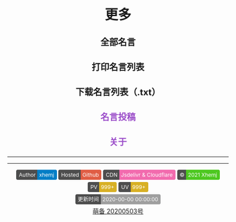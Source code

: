 <!-- Start more.html -->
<strong>
    <style>
        .github-badge {
            display: inline-block;
            border-radius: 4px;
            text-shadow: none;
            font-size: 12px;
            color: #fff;
            line-height: 15px;
            background-color: #ABBAC3;
            margin-bottom: 5px;
        }
        .github-badge .badge-subject {
            display: inline-block;
            background-color: #4D4D4D;
            padding: 4px 4px 4px 6px;
            border-top-left-radius: 4px;
            border-bottom-left-radius: 4px;
        }
        .github-badge .badge-value {
            display: inline-block;
            padding: 4px 6px 4px 4px;
            border-top-right-radius: 4px;
            border-bottom-right-radius: 4px;
        }
        .github-badge .bg-brightgreen {
            background-color: #4DC820 !important;
        }
        .github-badge .bg-orange {
            background-color: #FFA500 !important;
        }
        .github-badge .bg-yellow {
            background-color: #D8B024 !important;
        }
        .github-badge .bg-blueviolet {
            background-color: #8833D7 !important;
        }
        .github-badge .bg-pink {
            background-color: #F26BAE !important;
        }
        .github-badge .bg-red {
            background-color: #e05d44 !important;
        }
        .github-badge .bg-blue {
            background-color: #007EC6 !important;
        }
        .github-badge .bg-lightgrey {
            background-color: #9F9F9F !important;
        }
        .github-badge .bg-grey,
        .github-badge .bg-gray {
            background-color: #555 !important;
        }
        .github-badge .bg-lightgrey,
        .github-badge .bg-lightgray {
            background-color: #9f9f9f !important;
        }
        h1 {
            font-size: 30px
        }
        h3 {
            font-size: 20px
        }
    </style>
    <div style="text-align: center" class="mdui-ripple">
        <h1>更多</h1>
        <h3><a onclick="_mingyan.showAllMingyan()">全部名言</a></h3>
        <h3><a onclick="_mingyan.print()">打印名言列表</a></h3>
        <h3><a onclick="_mingyan.download()">下载名言列表（.txt）</a></h3>
        <h3><a style="color:#9B4DC9" onclick="location.hash='#/submit'">名言投稿</a></h3>
        <h3><a style="color:#9B4DC9" onclick="location.hash='#/about'">关于</a></h3>
    </div>
</strong>

---

<div id="tcomment"></div>

---

<script async src="//busuanzi.ibruce.info/busuanzi/2.3/busuanzi.pure.mini.js"></script>
<div style="text-align: center" class="mdui-ripple">
    <div class="github-badge" title="作者就是我啦！！"><span class="badge-subject">Author</span><span
            class="badge-value bg-blue">xhemj</span></div>
    <div class="github-badge" title="速度还可以吧？"><span class="badge-subject">Hosted</span><span
            class="badge-value bg-red"><span id="host">Github</span></span></div>
    <div class="github-badge" title="Jsdelivr的静态文件加速和Cloudflare的部分页面加速"><span class="badge-subject">CDN</span><span
            class="badge-value bg-pink">Jsdelivr & Cloudflare</span></div>
    <div class="github-badge" title="ERSS~~~"><span class="badge-subject">&copy;</span><span
            class="badge-value bg-brightgreen">2021 Xhemj</span></div>
    </br>
    <div class="github-badge" title="多来看看呀！"><span class="badge-subject">PV</span><span
            class="badge-value bg-yellow"><span id="busuanzi_value_site_pv">999+</span></span></div>
    <div class="github-badge" title="还是挺多人来的"><span class="badge-subject">UV</span><span
            class="badge-value bg-yellow"><span id="busuanzi_value_site_uv">999+</span></span></div>
    </br>
    <div class="github-badge" title="会慢慢更新的"><span class="badge-subject">更新时间</span><span
            class="badge-value bg-lightgrey"><span id="uptime">2020-00-00 00:00:00</span></span></div>
    </br>
    <a href="https://icp.gov.moe" target="_blank">萌备 </a><a href="https://icp.gov.moe/?keyword=20200503"
        target="_blank"> 20200503号</a>
</div>
<script>
    var domain_list = {
        "i.xhemj.eu.org": "Cloudflare & 阿里云香港oss",
        "www.xhemj.eu.org": "阿里云香港OSS",
        "xhemj.eu.org": "阿里云香港OSS",
        "www.xhemj.ink": "阿里云香港OSS",
        "xhemj.ink": "阿里云香港OSS",
        "mingyan.js.org": "Vercel",
        "mingyan.now.sh": "Vercel",
        "mingyan.xhemj.now.sh": "Vercel",
        "xhemj.oss-cn-hongkong.aliyuncs.com": "阿里云香港OSS",
        "cn.mingyan.js.org": "Coding Pages",
        "xhemj.github.io": "Github Pages",
        "www.erss.club": "Vercel",
        "127.0.0.1": "本地"
    };
    $("#host").text(domain_list[location.hostname]);
    twikoo.init({ envId: 'xhemj-0gjckebwf7276129', el: '#tcomment' });
    function tk() {
        $(".tk-footer").html(`Powered by <a href="https://twikoo.js.org" target="_blank" rel="nofollow">Twikoo</a></br>&copy; 2020 <a href="https://mingyan.js.org">ERSS名言</a></div>`);
    };
    $.get("https://api.github.com/repos/xhemj/mingyan", function (data) {
        var a = data["updated_at"];
        $("#uptime").text(new Date(a).toLocaleString());
        console.log(new Date(a).toLocaleString());
    });
    setTimeout(tk, 200);
</script>
<!-- End more.html -->